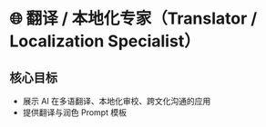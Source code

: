 # 🌐 翻译 / 本地化专家（Translator / Localization Specialist）

## 核心目标
- 展示 AI 在多语翻译、本地化审校、跨文化沟通的应用
- 提供翻译与润色 Prompt 模板
